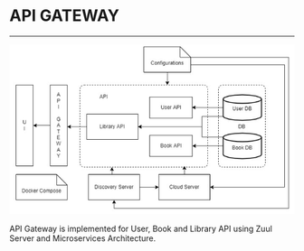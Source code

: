 # API GATEWAY
---
![arch](https://github.com/Shreejaa/gateway/blob/master/MicroArch.jpg)

API Gateway is implemented for User, Book and Library API using Zuul Server and Microservices Architecture.
